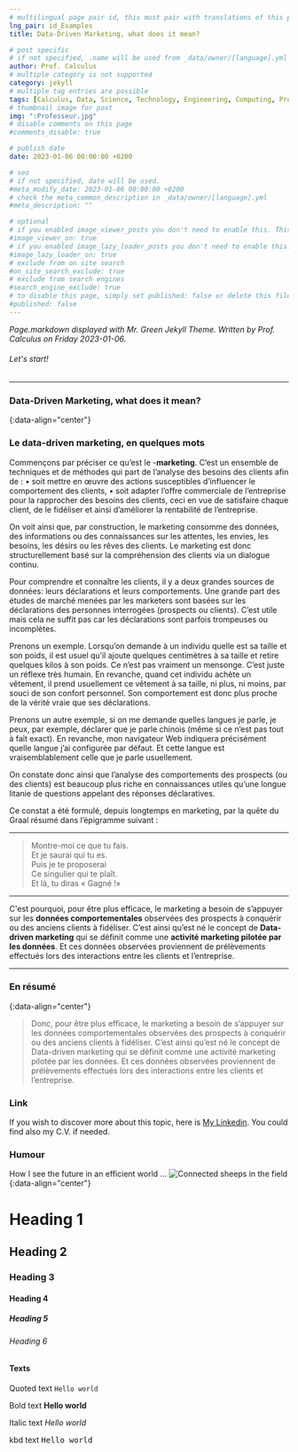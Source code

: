 ```yaml
---
# multilingual page pair id, this must pair with translations of this page. (This name must be unique)
lng_pair: id_Examples
title: Data-Driven Marketing, what does it mean?

# post specific
# if not specified, .name will be used from _data/owner/[language].yml
author: Prof. Calculus
# multiple category is not supported
category: jekyll
# multiple tag entries are possible
tags: [Calculus, Data, Science, Technology, Engineering, Computing, Processing, Modelizing]
# thumbnail image for post
img: ":Professeur.jpg"
# disable comments on this page
#comments_disable: true

# publish date
date: 2023-01-06 00:00:00 +0200

# seo
# if not specified, date will be used.
#meta_modify_date: 2023-01-06 00:00:00 +0200
# check the meta_common_description in _data/owner/[language].yml
#meta_description: ""

# optional
# if you enabled image_viewer_posts you don't need to enable this. This is only if image_viewer_posts = false
#image_viewer_on: true
# if you enabled image_lazy_loader_posts you don't need to enable this. This is only if image_lazy_loader_posts = false
#image_lazy_loader_on: true
# exclude from on site search
#on_site_search_exclude: true
# exclude from search engines
#search_engine_exclude: true
# to disable this page, simply set published: false or delete this file
#published: false
---
```


<!-- outline-start -->

<i> Page.markdown displayed with Mr. Green Jekyll Theme.
Written by Prof. Calculus on Friday 2023-01-06. </i>

<!-- outline-end -->



###### Let's start!
***
### Data-Driven Marketing, what does it mean?
{:data-align="center"}


### Le data-driven marketing, en quelques mots
Commençons par préciser ce qu’est le -**marketing**. C’est un ensemble de techniques et de méthodes qui part de l’analyse des besoins des clients afin de :
• soit mettre en œuvre des actions susceptibles d’influencer le comportement des clients,
• soit adapter l’offre commerciale de l’entreprise pour la rapprocher des besoins des clients,
ceci en vue de satisfaire chaque client, de le fidéliser et ainsi d’améliorer la rentabilité de l’entreprise.

On voit ainsi que, par construction, le marketing consomme des données, des informations ou des connaissances sur les attentes, les envies, les besoins, les désirs ou les rêves des clients. Le marketing est donc structurellement basé sur la compréhension des clients via un dialogue continu.

Pour comprendre et connaître les clients, il y a deux grandes sources de données: leurs déclarations et leurs comportements. Une grande part des études de marché menées par les marketers sont basées sur les déclarations des personnes interrogées (prospects ou clients). C’est utile mais cela ne suffit pas car les déclarations sont parfois trompeuses ou incomplètes.

Prenons un exemple. Lorsqu’on demande à un individu quelle est sa taille et son poids, il est usuel qu’il ajoute quelques centimètres à sa taille et retire quelques kilos à son poids. Ce n’est pas vraiment un mensonge. C’est juste un réflexe très humain. En revanche, quand cet individu achète un vêtement, il prend usuellement ce vêtement à sa taille, ni plus, ni moins, par souci de son confort personnel. Son comportement est donc plus proche de la vérité vraie que ses déclarations.

Prenons un autre exemple, si on me demande quelles langues je parle, je peux, par exemple, déclarer que je parle chinois (même si ce n’est pas tout à fait exact). En revanche, mon navigateur Web indiquera précisément quelle langue j’ai configurée par défaut. Et cette langue est vraisemblablement celle que je parle usuellement.

On constate donc ainsi que l’analyse des comportements des prospects (ou des clients) est beaucoup plus riche en connaissances utiles qu’une longue litanie de questions appelant des réponses déclaratives.

Ce constat a été formulé, depuis longtemps en marketing, par la quête du Graal résumé dans l’épigramme suivant :

---
>   Montre-moi ce que tu fais. <br>
>   Et je saurai qui tu es.    <br>
>   Puis je te proposerai      <br>
>   Ce singulier qui te plaît. <br>
>   Et là, tu diras « Gagné !» <br>

---   

C'est pourquoi, pour être plus efficace, le marketing a besoin de s’appuyer sur les **données comportementales** observées des prospects à conquérir ou des anciens clients à fidéliser. C’est ainsi qu’est né le concept de **Data-driven marketing** qui se définit comme une **activité marketing pilotée par les données**. Et ces données observées proviennent de prélèvements effectués lors des interactions entre les clients et l’entreprise.

***

### En résumé
{:data-align="center"}

> Donc, pour être plus efficace, 
> le marketing a besoin de s’appuyer sur les données comportementales observées des prospects à conquérir ou des anciens clients à fidéliser. 
> C’est ainsi qu’est né le concept de Data-driven marketing qui se définit comme une activité marketing pilotée par les données. 
> Et ces données observées proviennent de prélèvements effectués lors des interactions entre les clients et l’entreprise.

### Link

If you wish to discover more about this topic, here is [My Linkedin](https://fr.linkedin.com/in/didier-certain-46950a1). 
You could find also my C.V. if needed.

### Humour
How I see the future in an efficient world ...
![Connected sheeps in the field](:i-moutons.png){:data-align="center"}



# Heading 1

## Heading 2

### Heading 3

#### Heading 4

##### Heading 5

###### Heading 6


#### Texts

Quoted text `Hello world`

Bold text **Hello world**

Italic text _Hello world_

kbd text <kbd>Hello world</kbd>

